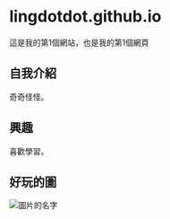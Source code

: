 # lingdotdot.github.io

這是我的第1個網站，也是我的第1個網頁

## 自我介紹
奇奇怪怪。

## 興趣
喜歡學習。

## 好玩的圖

![圖片的名字](http://icrvb3jy.xinmedia.com/solomo/article/24747/8E8724AE-9244-4D97-9ED9-2BEE1E5A5855.jpg)
